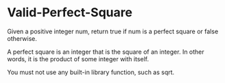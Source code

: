 # Valid-Perfect-Square
Given a positive integer num, return true if num is a perfect square or false otherwise.

A perfect square is an integer that is the square of an integer. In other words, it is the product of some integer with itself.

You must not use any built-in library function, such as sqrt.

